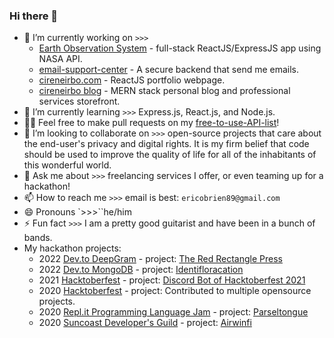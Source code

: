 ### Hi there 👋


- 🔭 I’m currently working on `>>>` 
    - [Earth Observation System](https://github.com/cireneirbo/Earth-Observation-System) - full-stack ReactJS/ExpressJS app using NASA API.
    - [email-support-center](https://github.com/cireneirbo/email-support-center) - A secure backend that send me emails.
    - [cireneirbo.com](https://github.com/cireneirbo/cireneirbo.com) - ReactJS portfolio webpage.
    - [cireneirbo blog]() - MERN stack personal blog and professional services storefront.
- 🌱 I’m currently learning `>>>` Express.js, React.js, and Node.js.
- 🐱‍🏍 Feel free to make pull requests on my [free-to-use-API-list](https://github.com/cireneirbo/free-to-use-API-list)!
- 👯 I’m looking to collaborate on `>>>` open-source projects that care about the end-user's privacy and digital rights. It is my firm belief that code should be used to improve the quality of life for all of the inhabitants of this wonderful world.
- 💬 Ask me about `>>>` freelancing services I offer, or even teaming up for a hackathon!
- 📫 How to reach me `>>>` email is best: `ericobrien89@gmail.com`
- 😄 Pronouns `>>>``he/him
- ⚡ Fun fact `>>>` I am a pretty good guitarist and have been in a bunch of bands.
- My hackathon projects:
    - 2022 [Dev.to DeepGram](https://developers.deepgram.com/events/dev-to-hackathon-2022/) - project: [The Red Rectangle Press](https://github.com/cireneirbo/the-red-rectangle-press)
    - 2022 [Dev.to MongoDB](https://dev.to/devteam/announcing-the-mongodb-atlas-hackathon-on-dev-4b6m) - project: [Identifloracation](https://github.com/cireneirbo/identi-flora-cation)
    - 2021 [Hacktoberfest](https://www.digitalocean.com/blog/hacktoberfest-is-back-2021) - project: [Discord Bot of Hacktoberfest 2021](https://github.com/cireneirbo/discord-bot-of-hacktoberfest-2021)
    - 2020 [Hacktoberfest](https://www.digitalocean.com/blog/announcing-hacktoberfest-2020) - project: Contributed to multiple opensource projects.
    - 2020 [Repl.it Programming Language Jam](https://replit.com/talk/announcements/Programming-Language-Jam-Let-the-hacking-begin/49105) - project: [Parseltongue](https://github.com/cireneirbo/parseltongue)
    - 2020 [Suncoast Developer's Guild](https://hack.suncoast.io/) - project: [Airwinfi](https://github.com/cireneirbo/airwinfi)
